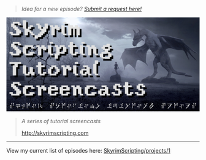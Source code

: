 > _Idea for a new episode? [Submit a request here!](https://forms.gle/FCFFqxExW7vx8xN46)_

![Skyim Scripting](Images/Logo/SkyrimScripting.jpg)

> _A series of tutorial screencasts_
> 
> http://skyrimscripting.com

---

View my current list of episodes here: [SkyrimScripting/projects/1](https://github.com/mrowrpurr/SkyrimScripting/projects/1)
